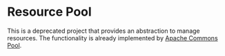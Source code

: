 Resource Pool
===

This is a deprecated project that provides an abstraction to manage resources. The functionality is already implemented by [Apache Commons Pool](http://commons.apache.org/proper/commons-pool/).
